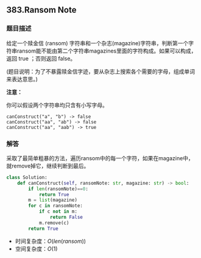 ## 383.Ransom Note

### 题目描述

给定一个赎金信 (ransom) 字符串和一个杂志(magazine)字符串，判断第一个字符串ransom能不能由第二个字符串magazines里面的字符构成。如果可以构成，返回 true ；否则返回 false。

(题目说明：为了不暴露赎金信字迹，要从杂志上搜索各个需要的字母，组成单词来表达意思。)

**注意：**

你可以假设两个字符串均只含有小写字母。

```
canConstruct("a", "b") -> false
canConstruct("aa", "ab") -> false
canConstruct("aa", "aab") -> true
```





### 解答

​	采取了最简单粗暴的方法，遍历ransom中的每一个字符，如果在magazine中，就remove掉它，继续判断到最后。

```python
class Solution:
    def canConstruct(self, ransomNote: str, magazine: str) -> bool:
        if len(ransomNote)==0:
            return True
        m = list(magazine)
        for c in ransomNote:
            if c not in m:
                return False
            m.remove(c)
        return True
```

- 时间复杂度：$O(len(ransom))$
- 空间复杂度：$O(1)$ 